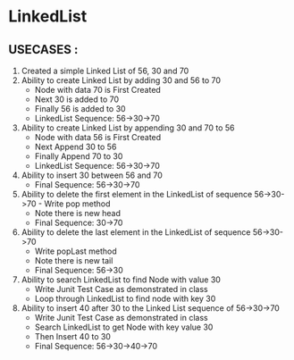 # LinkedList

## USECASES :
1. Created a simple Linked List of 56, 30 and 70
2. Ability to create Linked List by adding 30 and 56 to 70
   - Node with data 70 is First Created
   - Next 30 is added to 70
   - Finally 56 is added to 30
   - LinkedList Sequence: 56->30->70
3. Ability to create Linked List by appending 30 and 70 to 56
   - Node with data 56 is First Created
   - Next Append 30 to 56
   - Finally Append 70 to 30
   - LinkedList Sequence: 56->30->70
4. Ability to insert 30 between 56 and 70
   - Final Sequence: 56->30->70
5. Ability to delete the first element in the LinkedList
   of sequence 56->30->70 - Write pop method
   - Note there is new head
   - Final Sequence: 30->70
6. Ability to delete the last element 
   in the LinkedList of sequence 56->30->70
   - Write popLast method
   - Note there is new tail
   - Final Sequence: 56->30
7. Ability to search LinkedList to find Node with value 30
   - Write Junit Test Case as demonstrated in class
   - Loop through LinkedList to find node with key 30
8. Ability to insert 40 after 30 to the Linked List sequence of 56->30->70
   - Write Junit Test Case as demonstrated in class
   - Search LinkedList to get Node with key value 30
   - Then Insert 40 to 30
   - Final Sequence: 56->30->40->70
